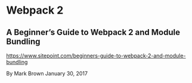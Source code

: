 # Webpack 2





## A Beginner’s Guide to Webpack 2 and Module Bundling


https://www.sitepoint.com/beginners-guide-to-webpack-2-and-module-bundling  


By Mark Brown  January 30, 2017









